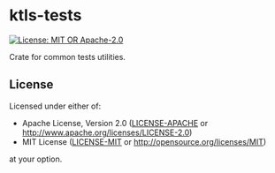 # ktls-tests

[![License: MIT OR Apache-2.0](https://img.shields.io/badge/license-MIT%20OR%20Apache--2.0-blue.svg)](LICENSE-MIT)

Crate for common tests utilities.

## License

Licensed under either of:

- Apache License, Version 2.0 ([LICENSE-APACHE](LICENSE-APACHE) or <http://www.apache.org/licenses/LICENSE-2.0>)
- MIT License ([LICENSE-MIT](LICENSE-MIT) or <http://opensource.org/licenses/MIT>)

at your option.
